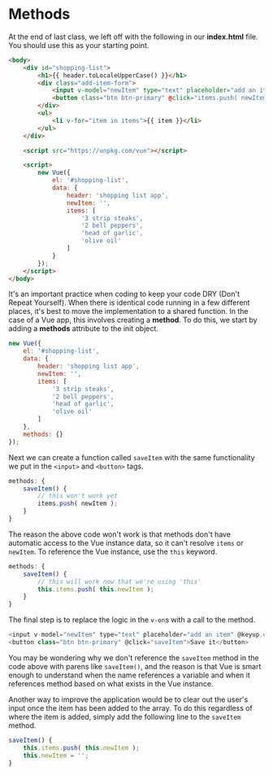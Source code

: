 # Methods

At the end of last class, we left off with the following in our **index.html** file.  You should use this as your starting point.

```html
<body>
    <div id="shopping-list">
        <h1>{{ header.toLocaleUpperCase() }}</h1>
        <div class="add-item-form">
            <input v-model="newItem" type="text" placeholder="add an item" @keyup.enter="items.push( newItem )">
            <button class="btn btn-primary" @click="items.push( newItem )">Save it</button>
        </div>
        <ul>
            <li v-for="item in items">{{ item }}</li>
        </ul>
    </div>

    <script src="https://unpkg.com/vue"></script>

    <script>
        new Vue({
            el: '#shopping-list',
            data: {
                header: 'shopping list app',
                newItem: '',
                items: [
                    '3 strip steaks',
                    '2 bell peppers',
                    'head of garlic',
                    'olive oil'
                ]
            }
        });
    </script>
</body>
```

It's an important practice when coding to keep your code DRY (Don't Repeat Yourself).  When there is identical code running in a few different places, it's best to move the implementation to a shared function.  In the case of a Vue app, this involves creating a **method**.  To do this, we start by adding a **methods** attribute to the init object.

```js
new Vue({
    el: '#shopping-list',
    data: {
        header: 'shopping list app',
        newItem: '',
        items: [
            '3 strip steaks',
            '2 bell peppers',
            'head of garlic',
            'olive oil'
        ]
    },
    methods: {}
});
```

Next we can create a function called `saveItem` with the same functionality we put in the `<input>` and `<button>` tags.

```js
methods: {
    saveItem() {
        // this won't work yet
        items.push( newItem );
    }
}
```

The reason the above code won't work is that methods don't have automatic access to the Vue instance data, so it can't resolve `items` or `newItem`.  To reference the Vue instance, use the `this` keyword.

```js
methods: {
    saveItem() {
        // this will work now that we're using 'this'
        this.items.push( this.newItem );
    }
}
```

The final step is to replace the logic in the `v-on`s with a call to the method.

```js
<input v-model="newItem" type="text" placeholder="add an item" @keyup.enter="saveItem">
<button class="btn btn-primary" @click="saveItem">Save it</button>
```

You may be wondering why we don't reference the `saveItem` method in the code above with parens like `saveItem()`, and the reason is that Vue is smart enough to understand when the name references a variable and when it references method based on what exists in the Vue instance.

Another way to improve the application would be to clear out the user's input once the item has been added to the array.  To do this regardless of where the item is added, simply add the following line to the `saveItem` method.

```js
saveItem() {
    this.items.push( this.newItem );
    this.newItem = '';
}
```